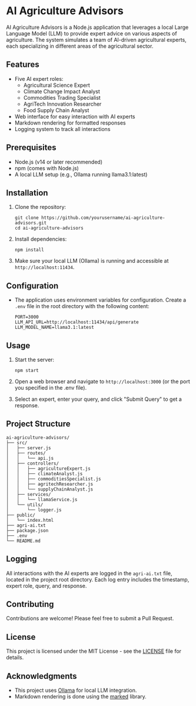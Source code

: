 # AI Agriculture Advisors

AI Agriculture Advisors is a Node.js application that leverages a local Large Language Model (LLM) to provide expert advice on various aspects of agriculture. The system simulates a team of AI-driven agricultural experts, each specializing in different areas of the agricultural sector.

## Features

- Five AI expert roles:
  - Agricultural Science Expert
  - Climate Change Impact Analyst
  - Commodities Trading Specialist
  - AgriTech Innovation Researcher
  - Food Supply Chain Analyst
- Web interface for easy interaction with AI experts
- Markdown rendering for formatted responses
- Logging system to track all interactions

## Prerequisites

- Node.js (v14 or later recommended)
- npm (comes with Node.js)
- A local LLM setup (e.g., Ollama running llama3.1:latest)

## Installation

1. Clone the repository:
   ```
   git clone https://github.com/yourusername/ai-agriculture-advisors.git
   cd ai-agriculture-advisors
   ```

2. Install dependencies:
   ```
   npm install
   ```

3. Make sure your local LLM (Ollama) is running and accessible at `http://localhost:11434`.

## Configuration

- The application uses environment variables for configuration. Create a `.env` file in the root directory with the following content:
  ```
  PORT=3000
  LLM_API_URL=http://localhost:11434/api/generate
  LLM_MODEL_NAME=llama3.1:latest
  ```

## Usage

1. Start the server:
   ```
   npm start
   ```

2. Open a web browser and navigate to `http://localhost:3000` (or the port you specified in the .env file).

3. Select an expert, enter your query, and click "Submit Query" to get a response.

## Project Structure

```
ai-agriculture-advisors/
├── src/
│   ├── server.js
│   ├── routes/
│   │   └── api.js
│   ├── controllers/
│   │   ├── agricultureExpert.js
│   │   ├── climateAnalyst.js
│   │   ├── commoditiesSpecialist.js
│   │   ├── agritechResearcher.js
│   │   └── supplyChainAnalyst.js
│   ├── services/
│   │   └── llamaService.js
│   └── utils/
│       └── logger.js
├── public/
│   └── index.html
├── agri-ai.txt
├── package.json
├── .env
└── README.md
```

## Logging

All interactions with the AI experts are logged in the `agri-ai.txt` file, located in the project root directory. Each log entry includes the timestamp, expert role, query, and response.

## Contributing

Contributions are welcome! Please feel free to submit a Pull Request.

## License

This project is licensed under the MIT License - see the [LICENSE](LICENSE) file for details.

## Acknowledgments

- This project uses [Ollama](https://ollama.ai/) for local LLM integration.
- Markdown rendering is done using the [marked](https://marked.js.org/) library.